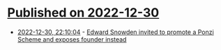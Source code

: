 # [Published on 2022-12-30](index.md)

* [2022-12-30, 22:10:04](https://news.ycombinator.com/item?id=34190681) - [Edward Snowden invited to promote a Ponzi Scheme and exposes founder instead](https://www.youtube.com/watch?v=Hv3UC4lz3oQ)
